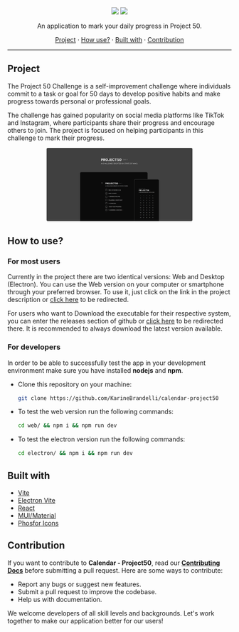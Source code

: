 <div align="center">
  <img src="https://raw.githubusercontent.com/wesleydmscn/calendar-project50/HEAD/.github/logo-dark.svg?raw=true#gh-dark-mode-only">
  <img src="https://raw.githubusercontent.com/wesleydmscn/calendar-project50/HEAD/.github/logo-light.svg?raw=true#gh-light-mode-only">
  <p align="center">An application to mark your daily progress in Project 50.</p>
  <p align="center">
    <a href="#project">Project</a> · 
    <a href="#how-use">How use?</a> · 
    <a href="#built-with">Built with</a> · 
    <a href="#contribution">Contribution</a>
  </p>
</div>

----

## Project
The Project 50 Challenge is a self-improvement challenge where individuals commit to a task or goal for 50 days to develop positive habits and make progress towards personal or professional goals. 

The challenge has gained popularity on social media platforms like TikTok and Instagram, where participants share their progress and encourage others to join. The project is focused on helping participants in this challenge to mark their progress.

<div align="center">
  <img width="65%" src=".github/screenshot.png">
</div>

## How to use?
### For most users
Currently in the project there are two identical versions: Web and Desktop (Electron). You can use the Web version on your computer or smartphone through your preferred browser. To use it, just click on the link in the project description or [click here](https://project50-calendar.vercel.app/) to be redirected.

For users who want to Download the executable for their respective system, you can enter the releases section of github or [click here](https://github.com/KarineBrandelli/calendar-project50/releases) to be redirected there. It is recommended to always download the latest version available.

### For developers
In order to be able to successfully test the app in your development environment make sure you have installed **nodejs** and **npm**.

- Clone this repository on your machine:
  ```bash
  git clone https://github.com/KarineBrandelli/calendar-project50
  ```

- To test the web version run the following commands:
  ```bash
  cd web/ && npm i && npm run dev
  ```

- To test the electron version run the following commands:
  ```bash
  cd electron/ && npm i && npm run dev
  ```

## Built with
- [Vite](https://vitejs.dev/)
- [Electron Vite](https://evite.netlify.app/)
- [React](https://reactjs.org/)
- [MUI/Material](https://mui.com/)
- [Phosfor Icons](https://phosphoricons.com/)

## Contribution
If you want to contribute to **Calendar - Project50**, read our [**Contributing Docs**](./.github/CONTRIBUTION.md) before submitting a pull request. Here are some ways to contribute:

- Report any bugs or suggest new features.
- Submit a pull request to improve the codebase.
- Help us with documentation.

We welcome developers of all skill levels and backgrounds. Let's work together to make our application better for our users!